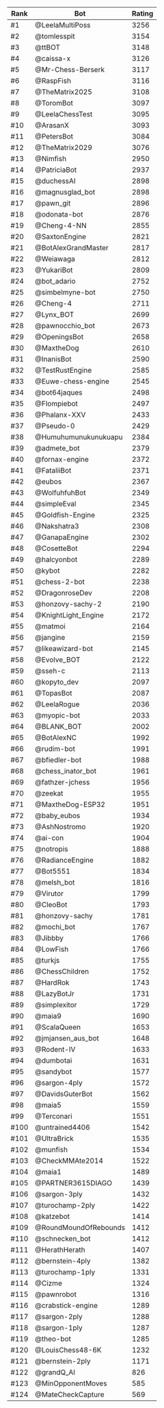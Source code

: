Rank|Bot|Rating
---|---|---
#1|@LeelaMultiPoss|3256
#2|@tomlesspit|3154
#3|@ttBOT|3148
#4|@caissa-x|3126
#5|@Mr-Chess-Berserk|3117
#6|@RaspFish|3116
#7|@TheMatrix2025|3108
#8|@ToromBot|3097
#9|@LeelaChessTest|3095
#10|@ArasanX|3093
#11|@PetersBot|3084
#12|@TheMatrix2029|3076
#13|@Nimfish|2950
#14|@PatriciaBot|2937
#15|@duchessAI|2898
#16|@magnusglad_bot|2898
#17|@pawn_git|2896
#18|@odonata-bot|2876
#19|@Cheng-4-NN|2855
#20|@SaxtonEngine|2821
#21|@BotAlexGrandMaster|2817
#22|@Weiawaga|2812
#23|@YukariBot|2809
#24|@bot_adario|2752
#25|@simbelmyne-bot|2750
#26|@Cheng-4|2711
#27|@Lynx_BOT|2699
#28|@pawnocchio_bot|2673
#29|@OpeningsBot|2658
#30|@MaxtheDog|2610
#31|@InanisBot|2590
#32|@TestRustEngine|2585
#33|@Euwe-chess-engine|2545
#34|@bot64jaques|2498
#35|@Flompiebot|2497
#36|@Phalanx-XXV|2433
#37|@Pseudo-0|2429
#38|@Humuhumunukunukuapu|2384
#39|@admete_bot|2379
#40|@fornax-engine|2372
#41|@FataliiBot|2371
#42|@eubos|2367
#43|@WolfuhfuhBot|2349
#44|@simpleEval|2345
#45|@Goldfish-Engine|2325
#46|@Nakshatra3|2308
#47|@GanapaEngine|2302
#48|@CosetteBot|2294
#49|@halcyonbot|2289
#50|@kybot|2282
#51|@chess-2-bot|2238
#52|@DragonroseDev|2208
#53|@honzovy-sachy-2|2190
#54|@KnightLight_Engine|2172
#55|@matmoi|2164
#56|@jangine|2159
#57|@likeawizard-bot|2145
#58|@Evolve_BOT|2122
#59|@sseh-c|2113
#60|@kopyto_dev|2097
#61|@TopasBot|2087
#62|@LeelaRogue|2036
#63|@myopic-bot|2033
#64|@BLANK_BOT|2002
#65|@BotAlexNC|1992
#66|@rudim-bot|1991
#67|@bfiedler-bot|1988
#68|@chess_inator_bot|1961
#69|@fathzer-jchess|1956
#70|@zeekat|1955
#71|@MaxtheDog-ESP32|1951
#72|@baby_eubos|1934
#73|@AshNostromo|1920
#74|@ai-con|1904
#75|@notropis|1888
#76|@RadianceEngine|1882
#77|@Bot5551|1834
#78|@melsh_bot|1816
#79|@Virutor|1799
#80|@CleoBot|1793
#81|@honzovy-sachy|1781
#82|@mochi_bot|1767
#83|@Jibbby|1766
#84|@LowFish|1766
#85|@turkjs|1755
#86|@ChessChildren|1752
#87|@HardRok|1743
#88|@LazyBotJr|1731
#89|@simplexitor|1729
#90|@maia9|1690
#91|@ScalaQueen|1653
#92|@jmjansen_aus_bot|1648
#93|@Rodent-IV|1633
#94|@dumbotai|1631
#95|@sandybot|1577
#96|@sargon-4ply|1572
#97|@DavidsGuterBot|1562
#98|@maia5|1559
#99|@Terconari|1551
#100|@untrained4406|1542
#101|@UltraBrick|1535
#102|@munfish|1534
#103|@CheckMMAte2014|1522
#104|@maia1|1489
#105|@PARTNER3615DIAGO|1439
#106|@sargon-3ply|1432
#107|@turochamp-2ply|1422
#108|@katzebot|1414
#109|@RoundMoundOfRebounds|1412
#110|@schnecken_bot|1412
#111|@HerathHerath|1407
#112|@bernstein-4ply|1382
#113|@turochamp-1ply|1331
#114|@Cizme|1324
#115|@pawnrobot|1316
#116|@crabstick-engine|1289
#117|@sargon-2ply|1288
#118|@sargon-1ply|1287
#119|@theo-bot|1285
#120|@LouisChess48-6K|1232
#121|@bernstein-2ply|1171
#122|@grandQ_AI|826
#123|@MinOpponentMoves|585
#124|@MateCheckCapture|569
